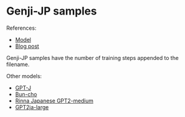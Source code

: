 # Genji-JP samples

References:

* [Model](https://huggingface.co/NovelAI/genji-jp)
* [Blog post](https://medium.com/@novelai/cross-language-transfer-with-gpt-j-45daedaaf35a)

Genji-JP samples have the number of training steps appended to the filename.

Other models:

* [GPT-J](https://github.com/kingoflolz/mesh-transformer-jax/#gpt-j-6b)
* [Bun-cho](https://bun-cho.work/)
* [Rinna Japanese GPT2-medium](https://huggingface.co/rinna/japanese-gpt2-medium)
* [GPT2ja-large](https://github.com/tanreinama/gpt2-japanese)
